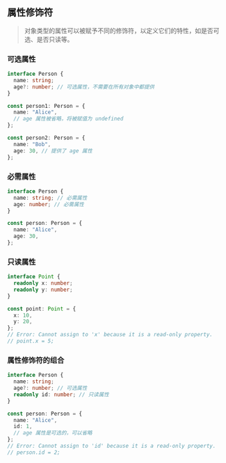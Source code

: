 ## 属性修饰符

> 对象类型的属性可以被赋予不同的修饰符，以定义它们的特性，如是否可选、是否只读等。

### 可选属性

```ts
interface Person {
  name: string;
  age?: number; // 可选属性，不需要在所有对象中都提供
}

const person1: Person = {
  name: "Alice",
  // age 属性被省略，将被赋值为 undefined
};

const person2: Person = {
  name: "Bob",
  age: 30, // 提供了 age 属性
};
```

### 必需属性

```ts
interface Person {
  name: string; // 必需属性
  age: number; // 必需属性
}

const person: Person = {
  name: "Alice",
  age: 30,
};
```

### 只读属性

```ts
interface Point {
  readonly x: number;
  readonly y: number;
}

const point: Point = {
  x: 10,
  y: 20,
};
// Error: Cannot assign to 'x' because it is a read-only property.
// point.x = 5;
```

### 属性修饰符的组合

```ts
interface Person {
  name: string;
  age?: number; // 可选属性
  readonly id: number; // 只读属性
}

const person: Person = {
  name: "Alice",
  id: 1,
  // age 属性是可选的，可以省略
};
// Error: Cannot assign to 'id' because it is a read-only property.
// person.id = 2;
```
